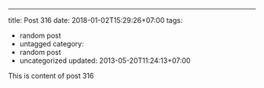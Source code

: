 ---
title: Post 316
date: 2018-01-02T15:29:26+07:00
tags:
  - random post
  - untagged
category:
  - random post
  - uncategorized
updated: 2013-05-20T11:24:13+07:00

This is content of post 316